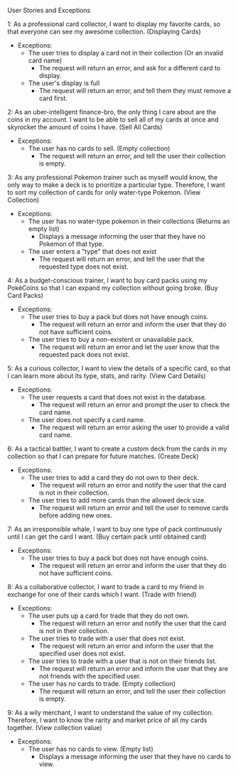 User Stories and Exceptions

1: As a professional card collector, I want to display my favorite cards, so that everyone can see my awesome collection. (Displaying Cards)

- Exceptions:
  - The user tries to display a card not in their collection (Or an invalid card name)
    - The request will return an error, and ask for a different card to display.
  - The user's display is full
    - The request will return an error, and tell them they must remove a card first.

2: As an uber-intelligent finance-bro, the only thing I care about are the coins in my account. I want to be able to sell all of my cards at once and skyrocket the amount of coins I have. (Sell All Cards)

- Exceptions:
  - The user has no cards to sell. (Empty collection)
    - The request will return an error, and tell the user their collection is empty.

3: As any professional Pokemon trainer such as myself would know, the only way to make a deck is to prioritize a particular type. Therefore, I want to sort my collection of cards for only water-type Pokemon. (View Collection)

- Exceptions:
  - The user has no water-type pokemon in their collections (Returns an empty list)
    - Displays a message informing the user that they have no Pokemon of that type.
  - The user enters a "type" that does not exist
    - The request will return an error, and tell the user that the requested type does not exist.

4: As a budget-conscious trainer, I want to buy card packs using my PokéCoins so that I can expand my collection without going broke. (Buy Card Packs)

- Exceptions:
  - The user tries to buy a pack but does not have enough coins.
    - The request will return an error and inform the user that they do not have sufficient coins.
  - The user tries to buy a non-existent or unavailable pack.
    - The request will return an error and let the user know that the requested pack does not exist.

5: As a curious collector, I want to view the details of a specific card, so that I can learn more about its type, stats, and rarity. (View Card Details)

- Exceptions:
  - The user requests a card that does not exist in the database.
    - The request will return an error and prompt the user to check the card name.
  - The user does not specify a card name.
    - The request will return an error asking the user to provide a valid card name.

6: As a tactical battler, I want to create a custom deck from the cards in my collection so that I can prepare for future matches. (Create Deck)

- Exceptions:
  - The user tries to add a card they do not own to their deck.
    - The request will return an error and notify the user that the card is not in their collection.
  - The user tries to add more cards than the allowed deck size.
    - The request will return an error and tell the user to remove cards before adding new ones.

7: As an irresponsible whale, I want to buy one type of pack continuously until I can get the card I want. (Buy certain pack until obtained card)
- Exceptions:
  - The user tries to buy a pack but does not have enough coins.
    - The request will return an error and inform the user that they do not have sufficient coins.

8: As a collaborative collector, I want to trade a card to my friend in exchange for one of their cards which I want. (Trade with friend)
- Exceptions:
  - The user puts up a card for trade that they do not own.
    - The request will return an error and notify the user that the card is not in their collection.
  - The user tries to trade with a user that does not exist.
    - The request will return an error and inform the user that the specified user does not exist.
  - The user tries to trade with a user that is not on their friends list.
    - The request will return an error and inform the user that they are not friends with the specified user.
  - The user has no cards to trade. (Empty collection)
    - The request will return an error, and tell the user their collection is empty.

9: As a wily merchant, I want to understand the value of my collection. Therefore, I want to know the rarity and market price of all my cards together. (View collection value)
- Exceptions:
  - The user has no cards to view. (Empty list)
    - Displays a message informing the user that they have no cards to view.
